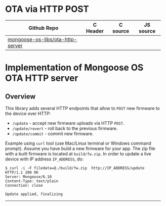 # OTA via HTTP POST
| Github Repo | C Header | C source  | JS source |
| ----------- | -------- | --------  | ----------------- |
| [mongoose-os-libs/ota-http-server](https://github.com/mongoose-os-libs/ota-http-server) | [](https://github.com/mongoose-os-libs/ota-http-server/tree/master/include/) | &nbsp;  | &nbsp;         |

# Implementation of Mongoose OS OTA HTTP server

## Overview

This library adds several HTTP endpoints that allow to `POST` new firmware
to the device over HTTP:

- `/update` - accept new firmware uploads via HTTP `POST`.
- `/update/revert` - roll back to the previous firmware.
- `/update/commit` - commit new firmware.

Example using `curl` tool (use Mac/Linux terminal or Windows command prompt).
Assume you have build a new firmware for your app. The zip file with a
built firmware is located at `build/fw.zip`. In order to update a live
device with IP address `IP_ADDRESS`, do:

```
$ curl -i -F filedata=@./build/fw.zip  http://IP_ADDRESS/update
HTTP/1.1 200 OK
Server: Mongoose/6.10
Content-Type: text/plain
Connection: close

Update applied, finalizing
```


 ----- 

